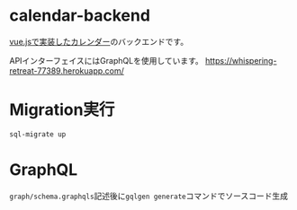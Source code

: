 # calendar-backend
[vue.jsで実装したカレンダー](https://github.com/ikeyu0806/vue-calendar)のバックエンドです。

APIインターフェイスにはGraphQLを使用しています。
https://whispering-retreat-77389.herokuapp.com/

# Migration実行
`sql-migrate up`

# GraphQL
`graph/schema.graphqls`記述後に`gqlgen generate`コマンドでソースコード生成
